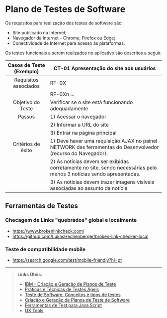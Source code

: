 # Plano de Testes de Software

Os requisitos para realização dos testes de software são:
- Site publicado na Internet;
- Navegador da Internet - Chrome, Firefox ou Edge;
- Conectividade de Internet para acesso às plataformas.

Os testes funcionais a serem realizados no aplicativo são descritos a seguir.

|Casos de Teste (Exemplo)|CT-01 Apresentação do site aos usuários|
|:--------------:        |---------------------------------------|
|Requisitos associados| RF-0X|
|                     | RF-0Xn ...|
|Objetivo do Teste    | Verificar se o site está funcionando adequadamente|
|Passos               | 1) Acessar o navegador|
|                     | 2) Informar a URL do site|
|                     | 3) Entrar na página principal|
| Critérios de êxito  | 1) Deve haver uma requisição AJAX no painel NETWORK das ferramentas do Desenvolvedor (recurso do Navegador). 
|                     | 2) As notícias devem ser exibidas corretamente no site, sendo necessárias pelo menos 3 notícias sendo apresentadas. 
|                     |3) As notícias devem trazer imagens visíveis associadas ao assunto da notícia

## Ferramentas de Testes
### Checagem de Links "quebrados" global e localmente
- https://www.brokenlinkcheck.com/
- https://github.com/LukasHechenberger/broken-link-checker-local

### Teste de compatibilidade mobile
- https://search.google.com/test/mobile-friendly?hl=pt


***
 
> **Links Úteis**:
> - [IBM - Criação e Geração de Planos de Teste](https://www.ibm.com/developerworks/br/local/rational/criacao_geracao_planos_testes_software/index.html)
> - [Práticas e Técnicas de Testes Ágeis](http://assiste.serpro.gov.br/serproagil/Apresenta/slides.pdf)
> -  [Teste de Software: Conceitos e tipos de testes](https://blog.onedaytesting.com.br/teste-de-software/)
> - [Criação e Geração de Planos de Teste de Software](https://www.ibm.com/developerworks/br/local/rational/criacao_geracao_planos_testes_software/index.html)
> - [Ferramentas de Test para Java Script](https://geekflare.com/javascript-unit-testing/)
> - [UX Tools](https://uxdesign.cc/ux-user-research-and-user-testing-tools-2d339d379dc7)
